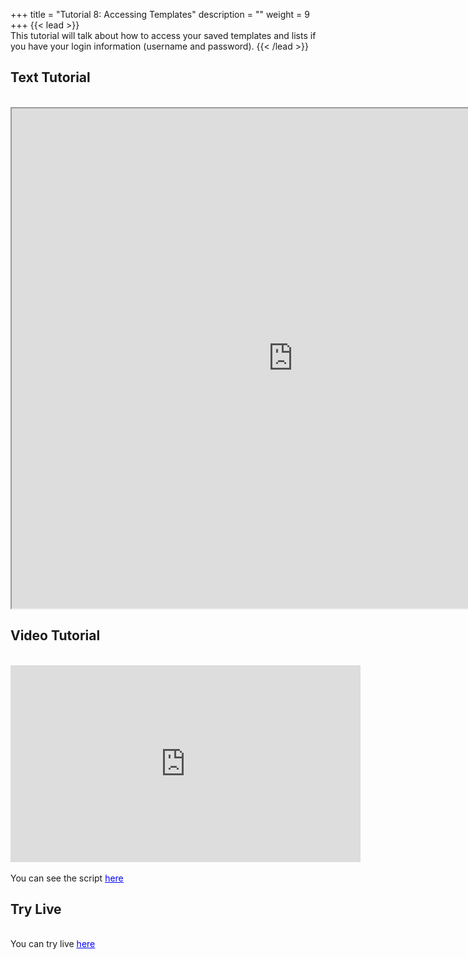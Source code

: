 +++
title = "Tutorial 8: Accessing Templates"
description = ""
weight = 9
+++
{{< lead >}}
<br/>
This tutorial will talk about how to access your saved templates and lists if you have your login information (username and password).
{{< /lead >}}

## Text Tutorial
<br/>

<iframe width="900" height="800" src="https://nbviewer.jupyter.org/github/intermine/intermine-ws-python-docs/blob/master/08-tutorial.ipynb" title="Python Tutorial 08">
</iframe>


## Video Tutorial
<br/>

<iframe width="560" height="315" src="https://www.youtube.com/embed/uQAFLTu5FUs" frameborder="0" allow="accelerometer; autoplay; encrypted-media; gyroscope; picture-in-picture" allowfullscreen></iframe>
<br/>

<br/>
<body>
You can see the script
<u/>
  <a href="/intermine-training-portal/python-scripts/video08" style="color:blue;">here</a>
</u> 
</body>

## Try Live
<br/>

<body>
You can try live
<u/>
  <a href="https://mybinder.org/v2/gh/intermine/intermine-ws-python-docs/master?filepath=08-tutorial.ipynb" style="color:blue;">here</a>
</u> 
</body>